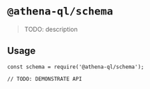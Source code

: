 # `@athena-ql/schema`

> TODO: description

## Usage

```
const schema = require('@athena-ql/schema');

// TODO: DEMONSTRATE API
```
